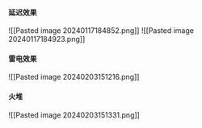 #### 延迟效果
![[Pasted image 20240117184852.png]]
![[Pasted image 20240117184923.png]]
#### 雷电效果
![[Pasted image 20240203151216.png]]

#### 火堆
![[Pasted image 20240203151331.png]]
